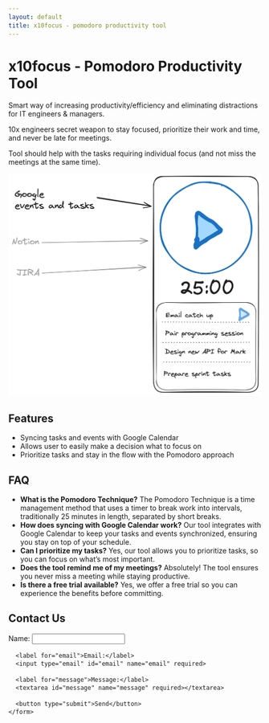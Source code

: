 ```yaml
---
layout: default
title: x10focus - pomodoro productivity tool
---
```


<div class="container">
  <div class="header">
    <div class="description">
      <h1>x10focus - Pomodoro Productivity Tool</h1>
      <p>Smart way of increasing productivity/efficiency and eliminating distractions for IT engineers & managers.</p>
      <p>10x engineers secret weapon to stay focused, prioritize their work and time, and never be late for meetings.</p>
      <p>Tool should help with the tasks requiring individual focus (and not miss the meetings at the same time).</p>
    </div>
    <div class="screenshot">
      <img src="/assets/product-screenshot.png" alt="Product Screenshot">
    </div>
  </div>

  <div class="features">
    <h2>Features</h2>
    <ul>
      <li>Syncing tasks and events with Google Calendar</li>
      <li>Allows user to easily make a decision what to focus on</li>
      <li>Prioritize tasks and stay in the flow with the Pomodoro approach</li>
    </ul>
  </div>

  <div class="faq">
    <h2>FAQ</h2>
    <ul>
      <li><strong>What is the Pomodoro Technique?</strong> The Pomodoro Technique is a time management method that uses a timer to break work into intervals, traditionally 25 minutes in length, separated by short breaks.</li>
      <li><strong>How does syncing with Google Calendar work?</strong> Our tool integrates with Google Calendar to keep your tasks and events synchronized, ensuring you stay on top of your schedule.</li>
      <li><strong>Can I prioritize my tasks?</strong> Yes, our tool allows you to prioritize tasks, so you can focus on what’s most important.</li>
      <li><strong>Does the tool remind me of my meetings?</strong> Absolutely! The tool ensures you never miss a meeting while staying productive.</li>
      <li><strong>Is there a free trial available?</strong> Yes, we offer a free trial so you can experience the benefits before committing.</li>
    </ul>
  </div>

  <div class="contact">
    <h2>Contact Us</h2>
    <form action="/send-message" method="post">
      <label for="name">Name:</label>
      <input type="text" id="name" name="name" required>
      
      <label for="email">Email:</label>
      <input type="email" id="email" name="email" required>
      
      <label for="message">Message:</label>
      <textarea id="message" name="message" required></textarea>
      
      <button type="submit">Send</button>
    </form>
  </div>
</div>